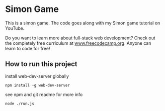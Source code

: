 # Simon Game

This is a simon game. The code goes along with my Simon game tutorial on YouTube.

Do you want to learn more about full-stack web development? Check out the completely free curriculum at www.freecodecamp.org. Anyone can learn to code for free!

## How to run this project
install web-dev-server globally
```
npm install -g web-dev-server
```
see npm and git readme for more info

`node ./run.js`